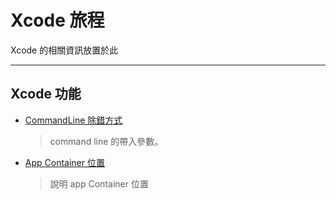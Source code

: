 # Xcode 旅程

Xcode 的相關資訊放置於此

---

## Xcode 功能

- [CommandLine 除錯方式](./CommandLineDebug/README.md)
  
  > command line 的帶入參數。

- [App Container 位置](./AppContainerPos/README.md)

  > 說明 app Container 位置

